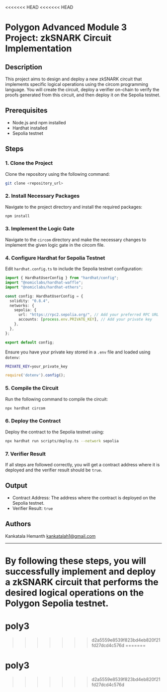 <<<<<<< HEAD
<<<<<<< HEAD
# Polygon Advanced Module 3 Project: zkSNARK Circuit Implementation

## Description
This project aims to design and deploy a new zkSNARK circuit that implements specific logical operations using the circom programming language. You will create the circuit, deploy a verifier on-chain to verify the proofs generated from this circuit, and then deploy it on the Sepolia testnet.

## Prerequisites
- Node.js and npm installed
- Hardhat installed
- Sepolia testnet

## Steps

### 1. Clone the Project
Clone the repository using the following command:
```sh
git clone <repository_url>
```

### 2. Install Necessary Packages
Navigate to the project directory and install the required packages:
```sh
npm install
```

### 3. Implement the Logic Gate
Navigate to the `circom` directory and make the necessary changes to implement the given logic gate in the circom file.

### 4. Configure Hardhat for Sepolia Testnet
Edit `hardhat.config.ts` to include the Sepolia testnet configuration:
```ts
import { HardhatUserConfig } from "hardhat/config";
import "@nomiclabs/hardhat-waffle";
import "@nomiclabs/hardhat-ethers";

const config: HardhatUserConfig = {
  solidity: "0.8.4",
  networks: {
    sepolia: {
      url: "https://rpc2.sepolia.org/", // Add your preferred RPC URL
      accounts: [process.env.PRIVATE_KEY], // Add your private key
    },
  },
};

export default config;
```
Ensure you have your private key stored in a `.env` file and loaded using `dotenv`:
```sh
PRIVATE_KEY=your_private_key
```
```ts
require('dotenv').config();
```

### 5. Compile the Circuit
Run the following command to compile the circuit:
```sh
npx hardhat circom
```

### 6. Deploy the Contract
Deploy the contract to the Sepolia testnet using:
```sh
npx hardhat run scripts/deploy.ts --network sepolia
```

### 7. Verifier Result
If all steps are followed correctly, you will get a contract address where it is deployed and the verifier result should be `true`.

## Output
- Contract Address: The address where the contract is deployed on the Sepolia testnet.
- Verifier Result: `true`

## Authors
Kankatala Hemanth 
[kankatalah1@gmail.com](mailto:kankatalah1@gmail.com)


---

By following these steps, you will successfully implement and deploy a zkSNARK circuit that performs the desired logical operations on the Polygon Sepolia testnet.
=======
# poly3
>>>>>>> d2a5559e8539f823bd4eb820f21fd27dcd4c576d
=======
# poly3
>>>>>>> d2a5559e8539f823bd4eb820f21fd27dcd4c576d
